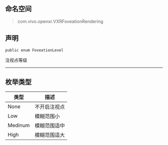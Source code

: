 ## 命名空间
>com.vivo.openxr.VXRFoveationRendering

## 声明
```CSharp
public enum FoveationLevel
```

注视点等级

---------------------

## 枚举类型
类型 | 描述
------ | ------
 None | 不开启注视点
 Low | 模糊范围小
 Medinum | 模糊范围适中
 High | 模糊范围适大
